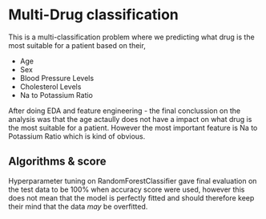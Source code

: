 # Multi-Drug classification
This is a multi-classification problem where we predicting what drug is the most suitable for a patient based on their, 

* Age
* Sex
* Blood Pressure Levels
* Cholesterol Levels
* Na to Potassium Ratio


After doing EDA and feature engineering - the final conclussion on the analysis was that the age actaully does not have a impact on what drug is the most suitable
for a patient. However the most important feature is Na to Potassium Ratio which is kind of obvious.

## Algorithms & score 
Hyperparameter tuning on RandomForestClassifier gave final evaluation on the test data to be 100% when accuracy score were used, however 
this does not mean that the model is perfectly fitted and should therefore keep their mind that the data _may_ be overfitted.

